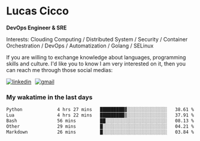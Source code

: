 # Lucas Cicco

**DevOps Engineer & SRE**

Interests: Clouding Computing / Distributed System / Security / Container Orchestration / DevOps / Automatization / Golang / SELinux

If you are willing to exchange knowledge about languages, programming skills and culture. I'd like you to know I am very interested on it, then you can reach me through those social medias:

<div style="display: flex; align-items: center; gap: 10px;">
  <a href="https://www.linkedin.com/in/lucas-vitor-de-cicco" target="_blank">
    <img
      src="https://img.shields.io/badge/-LinkedIn-%230077B5?style=for-the-badge&logo=linkedin&logoColor=white"
      alt="linkedin"
      target="_blank" 
    />
  </a>
  <a href="mailto:lucasvitorx1@gmail.com">
      <img
        src="https://img.shields.io/badge/-Gmail-%23333?style=for-the-badge&logo=gmail&logoColor=white"
        alt="gmail"
        target="_blank"
      />
  </a>
</div>

### My wakatime in the last days

<!--START_SECTION:waka-->

```txt
Python             4 hrs 27 mins   █████████▓░░░░░░░░░░░░░░░   38.61 %
Lua                4 hrs 22 mins   █████████▒░░░░░░░░░░░░░░░   37.91 %
Bash               56 mins         ██░░░░░░░░░░░░░░░░░░░░░░░   08.13 %
Other              29 mins         █░░░░░░░░░░░░░░░░░░░░░░░░   04.21 %
Markdown           26 mins         █░░░░░░░░░░░░░░░░░░░░░░░░   03.84 %
```

<!--END_SECTION:waka-->
